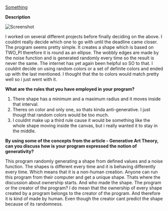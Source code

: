 [Something](https://djhest.github.io/Mini_ex/Mini_ex6/index.html)

**Description**

![Screenshot](https://github.com/djhest/Mini_ex/blob/gh-pages/Mini_ex6/Skærmbillede%202017-03-20%20kl.%2000.39.19.png)

I worked on several different projects before finally deciding on the above. I couldnt really decide which one to go with until the deadline came closer. The program seems pretty simple. It creates a shape which is based on TWO_PI therefore it is round as an ellipse. 
The wobbly edges are made by the noise function and is generated randomly every time so the result is never the same. The internet has yet again been helpful so SO to that. I couldnt decide on using random colors or a set of definite colors and ended up with the last mentioned. I thought that the to colors would match pretty well so i just went with it.

**What are the rules that you have employed in your program?**
1. There shape has a minimum and a maximum radius and it moves inside that interval.
2. Theres on color and only one, so thats kinda anti-generative. I just thougt that random colors would be too much.
3. I couldnt make up a third rule cause it would be something like the whole shape moving inside the canvas, but i really wanted it to stay in the middle. 

**By using some of the concepts from the article - Generative Art Theory, can you discuss how is your program expressed the notion of generativity?**

This program randomly generating a shape from defined values and a noise function. The shapes is different every time and it is behaving differently every time. Which means that it is a non-human creation. Anyone can run this program from their computer and get a unique shape. Thats where the discussion about ownership starts. And who made the shape. The program or the creator of the program?
I do mean that the ownership of every shape created by a program belongs to the creator of the program. And therefore it is kind of made by human. Even though the creator cant predict the shape because of its randomness.
